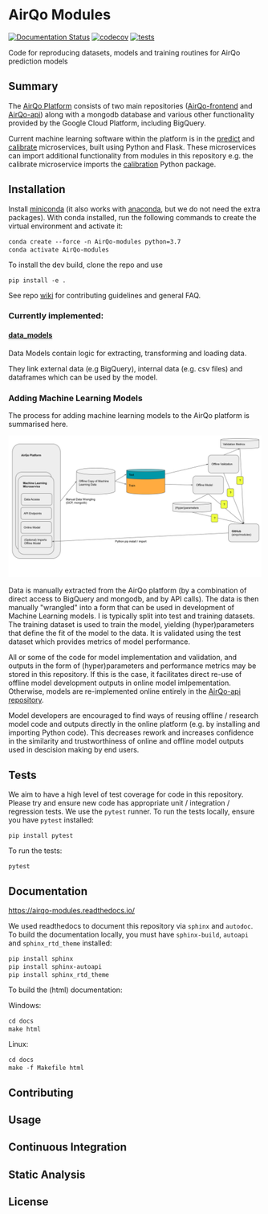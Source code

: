 # AirQo Modules

[![Documentation Status](https://readthedocs.org/projects/airqo-modules/badge/?version=latest)](https://airqo-modules.readthedocs.io/en/latest/?badge=latest) [![codecov](https://codecov.io/gh/airqo-platform/AirQo-modules/branch/add-data-model/graph/badge.svg?token=A7AQLMNI9R)](https://codecov.io/gh/airqo-platform/AirQo-modules) [![tests](https://github.com/airqo-platform/AirQo-modules/actions/workflows/python-app.yml/badge.svg)](https://github.com/airqo-platform/AirQo-modules/actions/workflows/python-app.yml)

Code for reproducing datasets, models and training routines for AirQo prediction models

## Summary

The [AirQo Platform](https://github.com/airqo-platform) consists of two main repositories ([AirQo-frontend](https://github.com/airqo-platform/AirQo-frontend) and [AirQo-api](https://github.com/airqo-platform/AirQo-api)) along with a mongodb database and various other functionality provided by the Google Cloud Platform, including BigQuery.

Current machine learning software within the platform is in the [predict](https://github.com/airqo-platform/AirQo-api/tree/staging/src/predict) and [calibrate](https://github.com/airqo-platform/AirQo-api/tree/staging/src/calibrate) microservices, built using Python and Flask. These microservices can import additional functionality from modules in this repository e.g. the calibrate microservice imports the [calibration](https://github.com/airqo-platform/AirQo-modules/tree/staging/calibration) Python package.

## Installation

Install [miniconda](https://docs.conda.io/en/latest/miniconda.html) (it also works with [anaconda](https://docs.anaconda.com/anaconda/install/), but we do not need the extra packages). With conda installed, run the following commands to create the virtual environment and activate it:

```
conda create --force -n AirQo-modules python=3.7
conda activate AirQo-modules
```

To install the dev build, clone the repo and use

    pip install -e .

See repo [wiki](https://github.com/airqo-platform/AirQo-modules/wiki) for contributing guidelines and general FAQ.

### Currently implemented:
#### [data_models](data_models/)

Data Models contain logic for extracting, transforming and loading data.

They link external data (e.g BigQuery), internal data (e.g. csv files) and dataframes which can be used by the model.

### Adding Machine Learning Models

The process for adding machine learning models to the AirQo platform is summarised here.

![add-ml-process](assets/add-ml-process.svg)

Data is manually extracted from the AirQo platform (by a combination of direct access to BigQuery and mongodb, and by API calls). The data is then manually "wrangled" into a form that can be used in development of Machine Learning models. I is typically split into test and training datasets. The training dataset is used to train the model, yielding (hyper)parameters that define the fit of the model to the data. It is validated using the test dataset which provides metrics of model performance.

All or some of the code for model implementation and validation, and outputs in the form of (hyper)parameters and performance metrics may be stored in this repository. If this is the case, it facilitates direct re-use of offline model development outputs in online model imlpementation. Otherwise, models are re-implemented online entirely in the [AirQo-api repository](https://github.com/airqo-platform/AirQo-api).

Model developers are encouraged to find ways of reusing offline / research model code and outputs directly in the online platform (e.g. by installing and importing Python code). This decreases rework and increases confidence in the similarity and trustworthiness of online and offline model outputs used in descision making by end users.

## Tests

We aim to have a high level of test coverage for code in this repository. Please try and ensure new code has appropriate unit / integration / regression tests. We use the `pytest` runner. To run the tests locally, ensure you have `pytest` installed:

```
pip install pytest
```

To run the tests:

```
pytest
```
## Documentation

https://airqo-modules.readthedocs.io/

We used readthedocs to document this repository via `sphinx` and `autodoc`. To build the documentation locally, you must have `sphinx-build`,  `autoapi` and `sphinx_rtd_theme` installed:

```
pip install sphinx
pip install sphinx-autoapi
pip install sphinx_rtd_theme
```

To build the (html) documentation:

Windows:

```
cd docs
make html
```

Linux:

```
cd docs
make -f Makefile html
```

## Contributing

## Usage

## Continuous Integration

## Static Analysis

## License